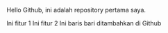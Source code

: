 Hello Github, ini adalah repository pertama saya.

Ini fitur 1
Ini fitur 2 
Ini baris bari ditambahkan di Github
